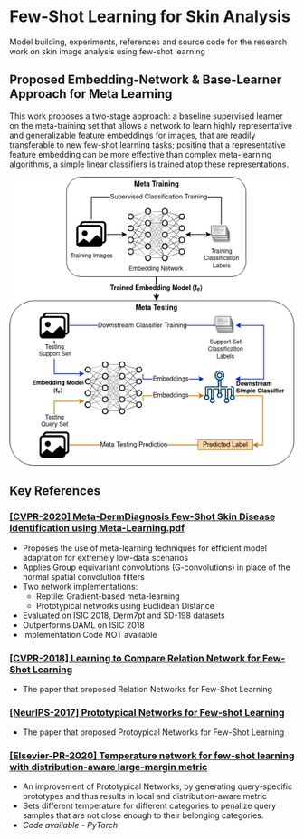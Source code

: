 #  Few-Shot Learning for Skin Analysis

Model building, experiments, references and source code for the research work on skin image analysis using few-shot learning 

## Proposed Embedding-Network & Base-Learner Approach for Meta Learning

This work proposes a two-stage approach: a baseline supervised learner on the meta-training set that allows a network to learn highly representative and generalizable feature embeddings for images, that are readily transferable to new few-shot learning tasks; positing that a representative feature embedding can be more effective than complex meta-learning algorithms, a simple linear classifiers is trained atop these representations.

![flow-diagram](./assets/figures/embedding-metalearning-flow.png)

## Key References

### [[CVPR-2020] Meta-DermDiagnosis Few-Shot Skin Disease Identification using Meta-Learning.pdf](./Literature/%5BCVPR-2020%5D%20Meta-DermDiagnosis%20Few-Shot%20Skin%20Disease%20Identification%20using%20Meta-Learning.pdf)

- Proposes the use of meta-learning techniques for efficient model adaptation for extremely low-data scenarios
- Applies Group equivariant convolutions (G-convolutions) in place of the normal spatial convolution filters
- Two network implementations: 
    - Reptile: Gradient-based meta-learning
    - Prototypical networks using Euclidean Distance
- Evaluated on ISIC 2018, Derm7pt and SD-198 datasets
- Outperforms DAML on ISIC 2018
- Implementation Code NOT available

### [[CVPR-2018] Learning to Compare Relation Network for Few-Shot Learning](./Literature/%5BCVPR-2018%5D%20Learning%20to%20Compare%20Relation%20Network%20for%20Few-Shot%20Learning.pdf)

- The paper that proposed Relation Networks for Few-Shot Learning

### [[NeurIPS-2017] Prototypical Networks for Few-shot Learning](./Literature/%5BNeurIPS-2017%5D%20Prototypical%20Networks%20for%20Few-shot%20Learning.pdf)

- The paper that proposed Protoypical Networks for Few-Shot Learning

### [[Elsevier-PR-2020] Temperature network for few-shot learning with distribution-aware large-margin metric](./Literature/%5BElsevier-PR-2020%5D%20Temperature%20network%20for%20few-shot%20learning%20with%20distribution-aware.pdf)

- An improvement of Prototypical Networks, by generating query-specific prototypes and thus results in local
and distribution-aware metric 
- Sets different temperature for different categories to penalize query samples that are not close enough to their belonging categories.
- *Code available - PyTorch*
